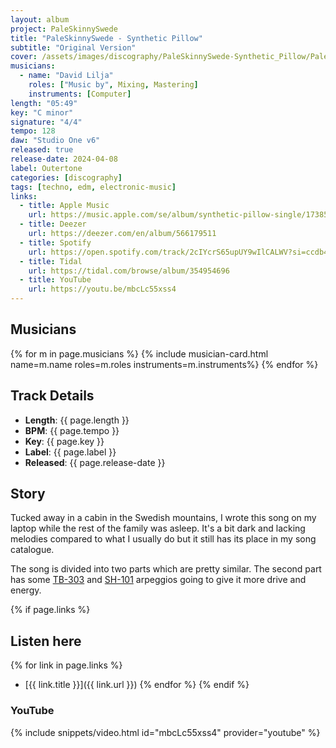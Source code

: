 ```yaml
---
layout: album
project: PaleSkinnySwede
title: "PaleSkinnySwede - Synthetic Pillow"
subtitle: "Original Version"
cover: /assets/images/discography/PaleSkinnySwede-Synthetic_Pillow/PaleSkinnySwede_-_Synthetic_Pillow.jpg
musicians:
  - name: "David Lilja"
    roles: ["Music by", Mixing, Mastering]
    instruments: [Computer]
length: "05:49"
key: "C minor"
signature: "4/4"
tempo: 128
daw: "Studio One v6"
released: true
release-date: 2024-04-08
label: Outertone
categories: [discography]
tags: [techno, edm, electronic-music]
links:
  - title: Apple Music
    url: https://music.apple.com/se/album/synthetic-pillow-single/1738576924
  - title: Deezer
    url: https://deezer.com/en/album/566179511
  - title: Spotify
    url: https://open.spotify.com/track/2cIYcrS65upUY9wIlCALWV?si=ccdb43bbcf854524
  - title: Tidal
    url: https://tidal.com/browse/album/354954696
  - title: YouTube
    url: https://youtu.be/mbcLc55xss4
---
```


## Musicians
{% for m in page.musicians %}
  {% include musician-card.html name=m.name roles=m.roles instruments=m.instruments%}
{% endfor %}

## Track Details

- **Length**: {{ page.length }}
- **BPM**: {{ page.tempo }}
- **Key**: {{ page.key }}
- **Label**: {{ page.label }}
- **Released**: {{ page.release-date }}

## Story
Tucked away in a cabin in the Swedish mountains, I wrote this song on my laptop while the rest of the family was asleep. It's a bit dark and lacking melodies compared to what I usually do but it still has its place in my song catalogue.

The song is divided into two parts which are pretty similar. The second part has some [TB-303]() and [SH-101]() arpeggios going to give it more drive and energy.

{% if page.links %}
## Listen here
{% for link in page.links %}
- [{{ link.title }}]({{ link.url }})
{% endfor %}
{% endif %}

### YouTube
{% include snippets/video.html id="mbcLc55xss4" provider="youtube" %}

